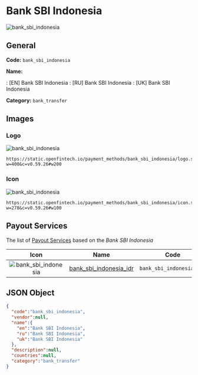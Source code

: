 
# Bank SBI Indonesia 
![bank_sbi_indonesia](https://static.openfintech.io/payment_methods/bank_sbi_indonesia/logo.svg?w=400&c=v0.59.26#w200)  

## General 
**Code:** `bank_sbi_indonesia` 
 
**Name:** 
 
:	[EN] Bank SBI Indonesia 
:	[RU] Bank SBI Indonesia 
:	[UK] Bank SBI Indonesia 
 
**Category:** `bank_transfer` 
 

## Images 

### Logo 
![bank_sbi_indonesia](https://static.openfintech.io/payment_methods/bank_sbi_indonesia/logo.svg?w=400&c=v0.59.26#w200)  

```
https://static.openfintech.io/payment_methods/bank_sbi_indonesia/logo.svg?w=400&c=v0.59.26#w200
```  

### Icon 
![bank_sbi_indonesia](https://static.openfintech.io/payment_methods/bank_sbi_indonesia/icon.svg?w=278&c=v0.59.26#w100)  

```
https://static.openfintech.io/payment_methods/bank_sbi_indonesia/icon.svg?w=278&c=v0.59.26#w100
```  

## Payout Services 
 
The list of [Payout Services](/payout-services/) based on the _Bank SBI Indonesia_ 

|Icon|Name|Code| 
|:---:|:---:|:---:| 
|![bank_sbi_indonesia](https://static.openfintech.io/payout_methods/bank_sbi_indonesia/icon.svg?w=278&c=v0.59.26#w40) |[bank_sbi_indonesia_idr](/payout-services/bank_sbi_indonesia_idr/)|`bank_sbi_indonesia_idr`| 
 

## JSON Object 

```json
{
  "code":"bank_sbi_indonesia",
  "vendor":null,
  "name":{
    "en":"Bank SBI Indonesia",
    "ru":"Bank SBI Indonesia",
    "uk":"Bank SBI Indonesia"
  },
  "description":null,
  "countries":null,
  "category":"bank_transfer"
}
```  
